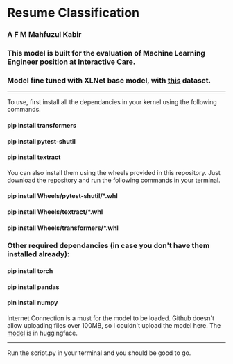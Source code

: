 # Resume Classification
### A F M Mahfuzul Kabir
### This model is built for the evaluation of Machine Learning Engineer position at Interactive Care.
### Model fine tuned with XLNet base model, with [this](https://www.kaggle.com/datasets/snehaanbhawal/resume-dataset) dataset.
--------------------------------------------------------------------------------------------------------------------------------------------------------------------

To use, first install all the dependancies in your kernel using the following commands.

#### pip install transformers
#### pip install pytest-shutil
#### pip install textract

You can also install them using the wheels provided in this repository. Just download the repository and run the following commands in your terminal.

#### pip install Wheels/pytest-shutil/*.whl
#### pip install Wheels/textract/*.whl
#### pip install Wheels/transformers/*.whl

### Other required dependancies (in case you don't have them installed already):
#### pip install torch
#### pip install pandas
#### pin install numpy

Internet Connection is a must for the model to be loaded. Github doesn't allow uploading files over 100MB, so I couldn't upload the model here. The [model](https://huggingface.co/kabir5297/ResumeClassificationNew/tree/main) is in huggingface.

--------------------------------------------------------------------------------------------------------------------------------------------------------------------

Run the script.py in your terminal and you should be good to go.
